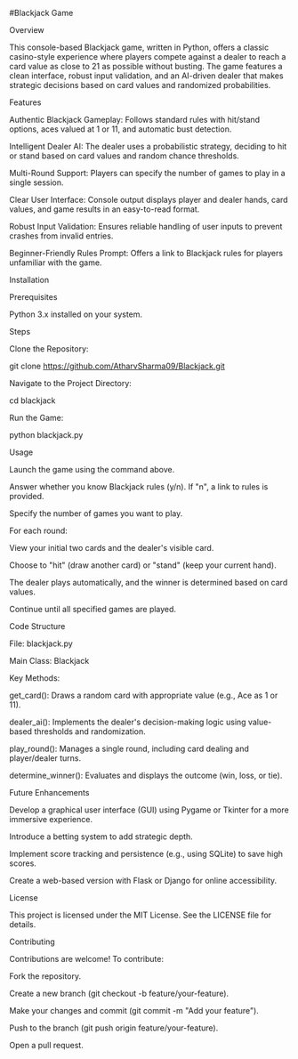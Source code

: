 #Blackjack Game

Overview

This console-based Blackjack game, written in Python, offers a classic casino-style experience where players compete against a dealer to reach a card value as close to 21 as possible without busting. The game features a clean interface, robust input validation, and an AI-driven dealer that makes strategic decisions based on card values and randomized probabilities.

Features





Authentic Blackjack Gameplay: Follows standard rules with hit/stand options, aces valued at 1 or 11, and automatic bust detection.



Intelligent Dealer AI: The dealer uses a probabilistic strategy, deciding to hit or stand based on card values and random chance thresholds.



Multi-Round Support: Players can specify the number of games to play in a single session.



Clear User Interface: Console output displays player and dealer hands, card values, and game results in an easy-to-read format.



Robust Input Validation: Ensures reliable handling of user inputs to prevent crashes from invalid entries.



Beginner-Friendly Rules Prompt: Offers a link to Blackjack rules for players unfamiliar with the game.

Installation

Prerequisites





Python 3.x installed on your system.

Steps





Clone the Repository:

git clone https://github.com/AtharvSharma09/Blackjack.git



Navigate to the Project Directory:

cd blackjack



Run the Game:

python blackjack.py

Usage





Launch the game using the command above.



Answer whether you know Blackjack rules (y/n). If "n", a link to rules is provided.



Specify the number of games you want to play.



For each round:





View your initial two cards and the dealer's visible card.



Choose to "hit" (draw another card) or "stand" (keep your current hand).



The dealer plays automatically, and the winner is determined based on card values.



Continue until all specified games are played.

Code Structure





File: blackjack.py



Main Class: Blackjack



Key Methods:





get_card(): Draws a random card with appropriate value (e.g., Ace as 1 or 11).



dealer_ai(): Implements the dealer's decision-making logic using value-based thresholds and randomization.



play_round(): Manages a single round, including card dealing and player/dealer turns.



determine_winner(): Evaluates and displays the outcome (win, loss, or tie).

Future Enhancements





Develop a graphical user interface (GUI) using Pygame or Tkinter for a more immersive experience.



Introduce a betting system to add strategic depth.



Implement score tracking and persistence (e.g., using SQLite) to save high scores.



Create a web-based version with Flask or Django for online accessibility.

License

This project is licensed under the MIT License. See the LICENSE file for details.

Contributing

Contributions are welcome! To contribute:





Fork the repository.



Create a new branch (git checkout -b feature/your-feature).



Make your changes and commit (git commit -m "Add your feature").



Push to the branch (git push origin feature/your-feature).



Open a pull request.

